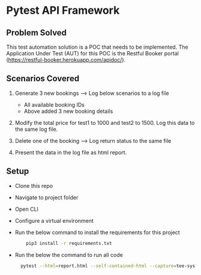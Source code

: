 # Pytest API Framework

## Problem Solved

This test automation solution is a POC that needs to be implemented. The Application Under Test (AUT) for this POC is the Restful Booker portal (https://restful-booker.herokuapp.com/apidoc/).

## Scenarios Covered

1. Generate 3 new bookings --> Log below scenarios to a log file
   - All available booking IDs 
   - Above added 3 new booking details
   
2.  Modify the total price for test1 to 1000 and test2 to 1500. Log this data to the same log file.

3. Delete one of the booking --> Log return status to the same file

4. Present the data in the log file as html report.

## Setup
 
- Clone this repo
- Navigate to project folder
- Open CLI
- Configure a virtual environment
- Run the below command to install the requirements for this project
    ```sh
        pip3 install -r requirements.txt
   ```

- Run the below the command to run all code
  ```sh
    pytest --html=report.html --self-contained-html --capture=tee-sys
  ```
